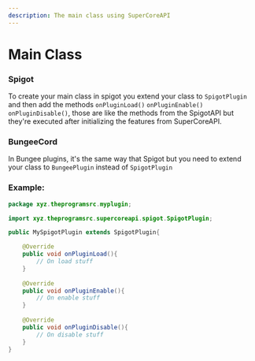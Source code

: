 ```yaml
---
description: The main class using SuperCoreAPI
---
```


# Main Class

### Spigot

To create your main class in spigot you extend your class to `SpigotPlugin` and then add the methods `onPluginLoad()` `onPluginEnable()` `onPluginDisable()`, those are like the methods from the SpigotAPI but they're executed after initializing the features from SuperCoreAPI.

### BungeeCord

In Bungee plugins, it's the same way that Spigot but you need to extend your class to `BungeePlugin` instead of `SpigotPlugin`

### Example:

```java
package xyz.theprogramsrc.myplugin;

import xyz.theprogramsrc.supercoreapi.spigot.SpigotPlugin;

public MySpigotPlugin extends SpigotPlugin{

    @Override
    public void onPluginLoad(){
        // On load stuff
    }
    
    @Override
    public void onPluginEnable(){
        // On enable stuff
    }
    
    @Override
    public void onPluginDisable(){
        // On disable stuff
    }
}
```

